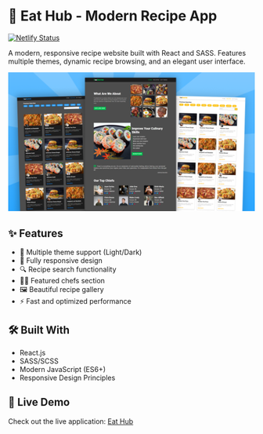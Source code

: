# 🍳 Eat Hub - Modern Recipe App

[![Netlify Status](https://api.netlify.com/api/v1/badges/a59ff03f-ab4d-4779-ac4d-e1c4ead14ba7/deploy-status)](https://soumya-recipe-hub.windsurf.build)

A modern, responsive recipe website built with React and SASS. Features multiple themes, dynamic recipe browsing, and an elegant user interface.

![Eat Hub Preview](preview.png)

## ✨ Features

- 🎨 Multiple theme support (Light/Dark)
- 📱 Fully responsive design
- 🔍 Recipe search functionality
- 👨‍🍳 Featured chefs section
- 🖼️ Beautiful recipe gallery
- ⚡ Fast and optimized performance

## 🛠️ Built With

- React.js
- SASS/SCSS
- Modern JavaScript (ES6+)
- Responsive Design Principles

## 🚀 Live Demo

Check out the live application: [Eat Hub](https://soumya-recipe-hub.windsurf.build)
